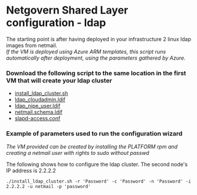 # Netgovern Shared Layer configuration - ldap

The starting point is after having deployed in your infrastructure 2 linux ldap images from netmail.  
*If the VM is deployed using Azure ARM templates, this script runs automatically after deployment, using the parameters gathered by Azure.*

### Download the following script to the same location in the first VM that will create your ldap cluster

* <a href="https://bitbucket.netmail.com/projects/PUB/repos/deployments/raw/scripts/install_ldap_cluster.sh.sh" target="_blank">install_ldap_cluster.sh</a>
* <a href="https://bitbucket.netmail.com/projects/PUB/repos/deployments/raw/scripts/ldap_cloudadmin.ldif" target="_blank">ldap_cloudadmin.ldif</a>
* <a href="https://bitbucket.netmail.com/projects/PUB/repos/deployments/raw/scripts/ldap_nipe_user.ldif" target="_blank">ldap_nipe_user.ldif</a>
* <a href="https://bitbucket.netmail.com/projects/PUB/repos/deployments/raw/scripts/netmail.schema.ldif" target="_blank">netmail.schema.ldif</a>
* <a href="https://bitbucket.netmail.com/projects/PUB/repos/deployments/raw/scripts/slapd-access.conf" target="_blank">slapd-access.conf</a>


### Example of parameters used to run the configuration wizard 
*The VM provided can be created by installing the PLATFORM rpm and creating a netmail user with rights to sudo without passwd*

The following shows how to configure the ldap cluster.  The second node's IP address is 2.2.2.2
```
./install_ldap_cluster.sh -r 'Password' -c 'Password' -n 'Password' -i 2.2.2.2 -u netmail -p 'password' 

```
